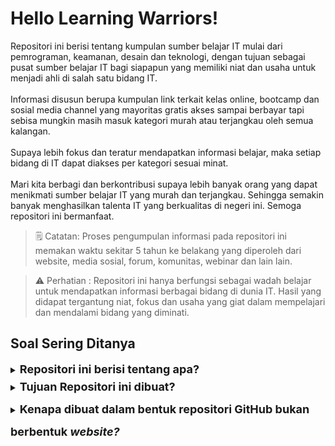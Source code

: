 # Hello Learning Warriors!

Repositori ini berisi tentang kumpulan sumber belajar IT mulai dari pemrograman, keamanan, desain dan teknologi, dengan tujuan sebagai pusat sumber belajar IT bagi siapapun yang memiliki niat dan usaha untuk menjadi ahli di salah satu bidang IT. 
<br></br>Informasi disusun berupa kumpulan link terkait kelas online, bootcamp dan sosial media channel yang mayoritas gratis akses sampai berbayar tapi sebisa mungkin masih masuk kategori murah atau terjangkau oleh semua kalangan. 
<br></br>Supaya lebih fokus dan teratur mendapatkan informasi belajar, maka setiap bidang di IT dapat diakses per kategori sesuai minat. 
<br></br>Mari kita berbagi dan berkontribusi supaya lebih banyak orang yang dapat menikmati sumber belajar IT yang murah dan terjangkau. Sehingga semakin banyak menghasilkan talenta IT yang berkualitas di negeri ini. Semoga repositori ini bermanfaat.

> 🗒️ Catatan: Proses pengumpulan informasi pada repositori ini memakan waktu sekitar 5 tahun ke belakang yang diperoleh dari website, media sosial, forum, komunitas, webinar dan lain lain.

> ⚠️ Perhatian : Repositori ini hanya berfungsi sebagai wadah belajar untuk  mendapatkan informasi berbagai bidang di dunia IT. Hasil yang didapat tergantung niat, fokus dan usaha yang giat dalam mempelajari dan mendalami bidang yang diminati.


## Soal Sering Ditanya
<details>
    <summary><b><font size="4">Repositori ini berisi tentang apa?</b></font></summary>
    <p>Repositori ini berisi tentang informasi panduan belajar dunia IT seputar pemrograman, keamanan, desain dan teknologi</p>
</details>
<details>
    <summary><b><font size="4" style="line-height:2">Tujuan Repositori ini dibuat?</b></font></summary>
    <p>Karena sulitnya mencari dan mendapatkan informasi yang relevan terkait jalur belajar bidang IT yang sangat luas serta menjadi pusat panduan yang baik serta terarah, kedepanya semoga banyak terciptanya talenta di bidang IT yang berkualitas dan berkompeten untuk dapat memajukan IT di Indonesia</p>
</details>
<details>
    <summary><b><font size="4" style="line-height:2">Kenapa dibuat dalam bentuk repositori GitHub bukan berbentuk <i>website?</i></b></font></summary>
    <p>Supaya mudah dalam <i>maintenance</i>, <i>edit</i>, dan melihat <i>history</i> setiap perubahan atau penambahan informasi serta supaya banyak orang yang dapat berkontribusi yang dapat berfungsi sebagai portfolio ketika ikut andil dalam membagikan informasi yang bermanfaat untuk orang lain</p>
</details>